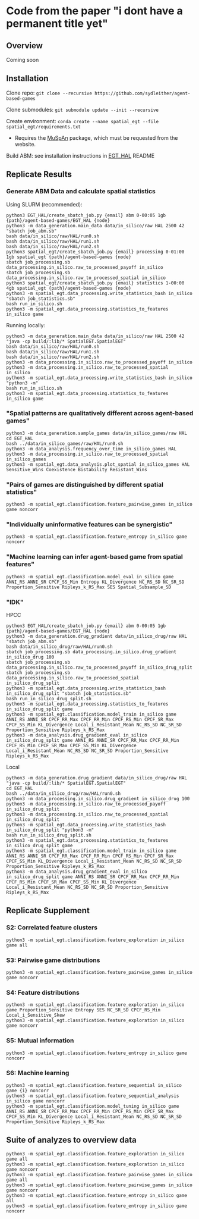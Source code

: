 # Code from the paper "i dont have a permanent title yet"

## Overview
Coming soon

## Installation
Clone repo: `git clone --recursive https://github.com/sydleither/agent-based-games`

Clone submodules: `git submodule update --init --recursive`

Create environment: `conda create --name spatial_egt --file spatial_egt/requirements.txt`
- Requires the [MuSpAn](https://www.muspan.co.uk/) package, which must be requested from the website.

Build ABM: see installation instructions in [EGT_HAL](https://github.com/sydleither/EGT_HAL) README

## Replicate Results

### Generate ABM Data and calculate spatial statistics
Using SLURM (recommended):
```
python3 EGT_HAL/create_sbatch_job.py {email} abm 0-00:05 1gb {path}/agent-based-games/EGT_HAL {node}
python3 -m data_generation.main_data data/in_silico/raw HAL 2500 42 "sbatch job_abm.sb"
bash data/in_silico/raw/HAL/run0.sh
bash data/in_silico/raw/HAL/run1.sh
bash data/in_silico/raw/HAL/run2.sh
python3 spatial_egt/create_sbatch_job.py {email} processing 0-01:00 1gb spatial_egt {path}/agent-based-games {node}
sbatch job_processing.sb data_processing.in_silico.raw_to_processed_payoff in_silico
sbatch job_processing.sb data_processing.in_silico.raw_to_processed_spatial in_silico
python3 spatial_egt/create_sbatch_job.py {email} statistics 1-00:00 4gb spatial_egt {path}/agent-based-games {node}
python3 -m spatial_egt.data_processing.write_statistics_bash in_silico "sbatch job_statistics.sb"
bash run_in_silico.sh
python3 -m spatial_egt.data_processing.statistics_to_features in_silico game
```

Running locally:
```
python3 -m data_generation.main_data data/in_silico/raw HAL 2500 42 "java -cp build/:lib/* SpatialEGT.SpatialEGT"
bash data/in_silico/raw/HAL/run0.sh
bash data/in_silico/raw/HAL/run1.sh
bash data/in_silico/raw/HAL/run2.sh
python3 -m data_processing.in_silico.raw_to_processed_payoff in_silico
python3 -m data_processing.in_silico.raw_to_processed_spatial in_silico
python3 -m spatial_egt.data_processing.write_statistics_bash in_silico "python3 -m"
bash run_in_silico.sh
python3 -m spatial_egt.data_processing.statistics_to_features in_silico game
```

### "Spatial patterns are qualitatively different across agent-based games"
```
python3 -m data_generation.sample_games data/in_silico_games/raw HAL
cd EGT_HAL
bash ../data/in_silico_games/raw/HAL/run0.sh
python3 -m data_analysis.frequency_over_time in_silico_games HAL
python3 -m data_processing.in_silico.raw_to_processed_spatial in_silico_games
python3 -m spatial_egt.data_analysis.plot_spatial in_silico_games HAL Sensitive_Wins Coexistence Bistability Resistant_Wins
```

### "Pairs of games are distinguished by different spatial statistics"
```
python3 -m spatial_egt.classification.feature_pairwise_games in_silico game noncorr
```

### "Individually uninformative features can be synergistic"
```
python3 -m spatial_egt.classification.feature_entropy in_silico game noncorr
```

### "Machine learning can infer agent-based game from spatial features"
```
python3 -m spatial_egt.classification.model_eval in_silico game ANNI_RS ANNI_SR CPCF_SS_Min Entropy KL_Divergence NC_RS_SD NC_SR_SD Proportion_Sensitive Ripleys_k_RS_Max SES Spatial_Subsample_SD
```

### "IDK"
HPCC
```
python3 EGT_HAL/create_sbatch_job.py {email} abm 0-00:05 1gb {path}/agent-based-games/EGT_HAL {node}
python3 -m data_generation.drug_gradient data/in_silico_drug/raw HAL "sbatch job_abm.sb"
bash data/in_silico_drug/raw/HAL/run0.sh
sbatch job_processing.sb data_processing.in_silico.drug_gradient in_silico_drug 100
sbatch job_processing.sb data_processing.in_silico.raw_to_processed_payoff in_silico_drug_split
sbatch job_processing.sb data_processing.in_silico.raw_to_processed_spatial in_silico_drug_split
python3 -m spatial_egt.data_processing.write_statistics_bash in_silico_drug_split "sbatch job_statistics.sb"
bash run_in_silico_drug_split.sh
python3 -m spatial_egt.data_processing.statistics_to_features in_silico_drug_split game
python3 -m spatial_egt.classification.model_train in_silico game ANNI_RS ANNI_SR CPCF_RR_Max CPCF_RR_Min CPCF_RS_Min CPCF_SR_Max CPCF_SS_Min KL_Divergence Local_i_Resistant_Mean NC_RS_SD NC_SR_SD Proportion_Sensitive Ripleys_k_RS_Max
python3 -m data_analysis.drug_gradient_eval in_silico in_silico_drug_split game ANNI_RS ANNI_SR CPCF_RR_Max CPCF_RR_Min CPCF_RS_Min CPCF_SR_Max CPCF_SS_Min KL_Divergence Local_i_Resistant_Mean NC_RS_SD NC_SR_SD Proportion_Sensitive Ripleys_k_RS_Max
```

Local
```
python3 -m data_generation.drug_gradient data/in_silico_drug/raw HAL "java -cp build/:lib/* SpatialEGT.SpatialEGT"
cd EGT_HAL
bash ../data/in_silico_drug/raw/HAL/run0.sh
python3 -m data_processing.in_silico.drug_gradient in_silico_drug 100
python3 -m data_processing.in_silico.raw_to_processed_payoff in_silico_drug_split
python3 -m data_processing.in_silico.raw_to_processed_spatial in_silico_drug_split
python3 -m spatial_egt.data_processing.write_statistics_bash in_silico_drug_split "python3 -m"
bash run_in_silico_drug_split.sh
python3 -m spatial_egt.data_processing.statistics_to_features in_silico_drug_split game
python3 -m spatial_egt.classification.model_train in_silico game ANNI_RS ANNI_SR CPCF_RR_Max CPCF_RR_Min CPCF_RS_Min CPCF_SR_Max CPCF_SS_Min KL_Divergence Local_i_Resistant_Mean NC_RS_SD NC_SR_SD Proportion_Sensitive Ripleys_k_RS_Max
python3 -m data_analysis.drug_gradient_eval in_silico in_silico_drug_split game ANNI_RS ANNI_SR CPCF_RR_Max CPCF_RR_Min CPCF_RS_Min CPCF_SR_Max CPCF_SS_Min KL_Divergence Local_i_Resistant_Mean NC_RS_SD NC_SR_SD Proportion_Sensitive Ripleys_k_RS_Max
```

## Replicate Supplement

### S2: Correlated feature clusters
```
python3 -m spatial_egt.classification.feature_exploration in_silico game all
```

### S3: Pairwise game distributions
```
python3 -m spatial_egt.classification.feature_pairwise_games in_silico game noncorr
```

### S4: Feature distributions
```
python3 -m spatial_egt.classification.feature_exploration in_silico game Proportion_Sensitive Entropy SES NC_SR_SD CPCF_RS_Min Local_i_Sensitive_Skew
python3 -m spatial_egt.classification.feature_exploration in_silico game noncorr
```

### S5: Mutual information
```
python3 -m spatial_egt.classification.feature_entropy in_silico game noncorr
```

### S6: Machine learning
```
python3 -m spatial_egt.classification.feature_sequential in_silico game {i} noncorr
python3 -m spatial_egt.classification.feature_sequential_analysis in_silico game noncorr
python3 -m spatial_egt.classification.model_tuning in_silico game ANNI_RS ANNI_SR CPCF_RR_Max CPCF_RR_Min CPCF_RS_Min CPCF_SR_Max CPCF_SS_Min KL_Divergence Local_i_Resistant_Mean NC_RS_SD NC_SR_SD Proportion_Sensitive Ripleys_k_RS_Max
```

## Suite of analyzes to overview data
```
python3 -m spatial_egt.classification.feature_exploration in_silico game all
python3 -m spatial_egt.classification.feature_exploration in_silico game noncorr
python3 -m spatial_egt.classification.feature_pairwise_games in_silico game all
python3 -m spatial_egt.classification.feature_pairwise_games in_silico game noncorr
python3 -m spatial_egt.classification.feature_entropy in_silico game all
python3 -m spatial_egt.classification.feature_entropy in_silico game noncorr
```